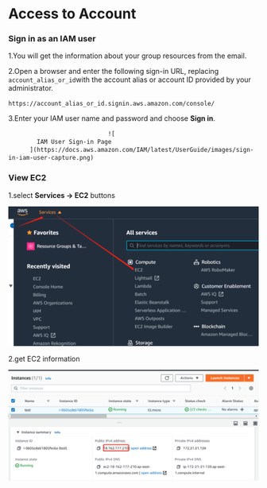 # Access to Account

### Sign in as an IAM user <a id="user-sign-in-page"></a>

1.You will get the information about your group resources from the email.

2.Open a browser and enter the following sign-in URL, replacing `account_alias_or_id`with the account alias or account ID provided by your administrator.

```markup
https://account_alias_or_id.signin.aws.amazon.com/console/
```

3.Enter your IAM user name and password and choose **Sign in**.

                                ![
            IAM User Sign-in Page
          ](https://docs.aws.amazon.com/IAM/latest/UserGuide/images/sign-in-iam-user-capture.png)

### View EC2 <a id="user-sign-in-page"></a>

1.select **Services -&gt; EC2** buttons

![](../../.gitbook/assets/image%20%2864%29.png)

2.get EC2 information

![](../../.gitbook/assets/image%20%2862%29.png)

